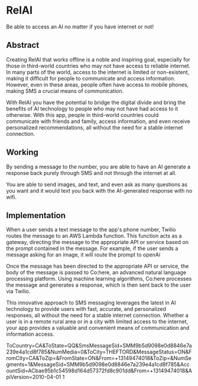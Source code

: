 # RelAI
Be able to access an AI no matter if you have internet or not!

## Abstract
Creating RelAI that works offline is a noble and inspiring goal, especially for those in third-world countries who may not have access to reliable internet. In many parts of the world, access to the internet is limited or non-existent, making it difficult for people to communicate and access information. However, even in these areas, people often have access to mobile phones, making SMS a crucial means of communication.

With RelAI you have the potential to bridge the digital divide and bring the benefits of AI technology to people who may not have had access to it otherwise. With this app, people in third-world countries could communicate with friends and family, access information, and even receive personalized recommendations, all without the need for a stable internet connection.

## Working

By sending a message to the number, you are able to have an AI generate a response back purely through SMS and not through the internet at all. 

You are able to send images, and text, and even ask as many questions as you want and it would text you back with the AI-generated response with no wifi. 

## Implementation

When a user sends a text message to the app's phone number, Twilio routes the message to an AWS Lambda function. This function acts as a gateway, directing the message to the appropriate API or service based on the prompt contained in the message. For example, if the user sends a message asking for an image, it will route the prompt to openAi

Once the message has been directed to the appropriate API or service, the body of the message is passed to Co:here, an advanced natural language processing platform. Using machine learning algorithms, Co:here processes the message and generates a response, which is then sent back to the user via Twilio.

This innovative approach to SMS messaging leverages the latest in AI technology to provide users with fast, accurate, and personalized responses, all without the need for a stable internet connection. Whether a user is in a remote rural area or in a city with limited access to the internet, your app provides a valuable and convenient means of communication and information access.



ToCountry=CA&ToState=QQ&SmsMessageSid=SMM9b5d9098e0d8846e7a239e4a1cd8f785&NumMedia=0&ToCity=THEFTORD&MessageStatus=ON&FromCity=CA&ToZip=&FromState=ON&From=+13149474018&ToZip=&NumSegments=1&MessageSid=SMM9b5d9098e0d8846e7a239e4a1cd8f785&AccountSid=ACbae95b1c54598d164d57372fd8c901dd&From=+13149474018&ApiVersion=2010-04-01
1
